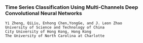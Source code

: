 ### Time Series Classification Using Multi-Channels Deep Convolutional Neural Networks
    Yi Zheng, QiLiu, Enhong Chen,YongGe, and J. Leon Zhao
    University of Science and Technology of China
    City University of Hong Kong, Hong Kong
    The University of North Carolina at Charlotte
